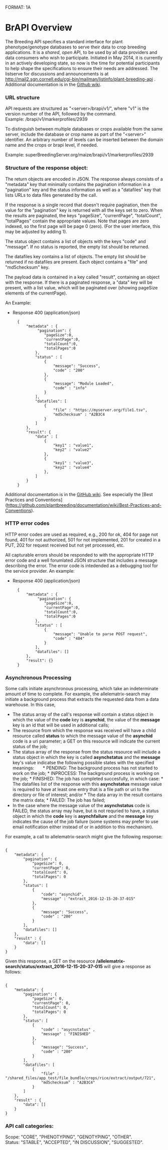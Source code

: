 FORMAT: 1A

# BrAPI Overview

The Breeding API specifies a standard interface for plant phenotype/genotype databases to serve 
their data to crop breeding applications. It is a <i>shared</i>, <i>open</i> API, to be
used by all data providers and data consumers who wish to participate. Initiated in May 2014, it is
currently in an actively developing state, so now is the time for potential participants to help
shape the specifications to ensure their needs are addressed. The listserve for discussions and 
announcements is at http://mail2.sgn.cornell.edu/cgi-bin/mailman/listinfo/plant-breeding-api .
Additional documentation is in the <a href="https://github.com/plantbreeding/documentation">Github wiki</a>.

### URL structure

API requests are structured as "\<server\>/brapi/v1/", 
where "v1" is the version number of the API, followed by the command.  
Example: /brapi/v1/markerprofiles/2939 

To distinguish between multiple databases or crops available from the same server, include the database or crop name as part of the "\<server\>" identifier. An arbitrary number of levels can be inserted between the domain name and the crops or brapi level, if needed.

Example: superBreedingServer.org/maize/brapi/v1/markerprofiles/2939

### Structure of the response object:
The return objects are encoded in JSON. 
The response always consists of a "metadata" key that minimally 
contains the pagination information in a "pagination" key and the status information as well as a "datafiles" key that lists URLs to data files generated by the call.

If the response is a single record that doesn't require pagination, then the value for the "pagination" key is returned with all the keys set to zero.  When the results are paginated, 
the keys "pageSize", "currentPage", "totalCount", "totalPages" contain the appropriate values. Note that pages are zero indexed, so the first page will be page 0 (zero). (For the user interface, this may be adjusted by adding 1).

The status object contains a list of objects with the keys "code" and "message". If no status is reported, the empty list should be returned.

The datafiles key contains a list of objects. The empty list should be returned if no datafiles are present. Each object contains a "file" and "md5checksum" key.

The payload data is contained in a key called "result", containing an object with the response. If there is a paginated response, a "data" key will be present, with a list value, which will be paginated over (showing pageSize elements of the currentPage).

An Example:
+ Response 400 (application/json) 

        { 
            "metadata" : {
                 "pagination": {
                    "pageSize":0, 
                    "currentPage":0, 
                    "totalCount":0, 
                    "totalPages":0 
                },
                "status" : [
                    {
                        "message": "Success",
                        "code" : "200"
                    },
                    {
                        "message": "Module Loaded",
                        "code" : "info"
                    }
                ],
                "datafiles": [
                    {
                        "file" : "https://myserver.org/file1.tsv",
                        "md5checksum" : "A2B3C4
                    }
                ]
            },
            "result": {
                "data" : [
                    {
                        "key1" : "value1",
                        "key2" : "value2"
                    },
                    {
                        "key1" : "value3",
                        "key2" : "value4"
                    },
                ]
            }
        }


Additional documentation is in the [GitHub wiki](https://github.com/plantbreeding/documentation/wiki). 
See especially the [Best Practices and Conventions]
(https://github.com/plantbreeding/documentation/wiki/Best-Practices-and-Conventions).

### HTTP error codes

HTTP error codes are used as required, e.g., 200 for ok, 404 for page not found, 401 for not authorized, 501 for not implemented, 201 for created in a PUT, 202 for request received but not yet processed, etc.

All capturable errors should be responded to with the appropriate HTTP error code and a well forumlated JSON structure that includes a message describing the error.  The error code is intedended as a debugging tool for the service provider.  An example:

+ Response 400 (application/json) 

        { 
            "metadata" : {
                 "pagination": {
                    "pageSize":0, 
                    "currentPage":0, 
                    "totalCount":0, 
                    "totalPages":0 
                },
                "status" : [
                    {
                        "message": "Unable to parse POST request",
                        "code" : "404"
                    }
                ],
                "datafiles": []
            },
            "result": {}
        }

### Asynchronous Processing

Some calls initiate asynchronous processing, which take an indeterminate amount of time to complete. For example, the allelematrix-search may initiate a background process that extracts the requested data from a data warehouse. In this case, 

* The status array of the call's response will contain a status object in which the value of the **code** key is **asynchid**, the value of the **message** key is an id that will be used in additional calls; 
* The resource from which the response was received will have a child resource called **status** to which the message value of the **asynchid** code is a uri parameter; a GET on this resource will indicate the current status of the job; 
* The status array of the response from the status resource will include a status object in which the key is called **asynchstatus** and the **message** key's value indicatse the following possible states with the specified meanings: 
        * PENDING: The background process has not started to work on the job; 
        * INPROCESS: The background process is working on the job;
        * FINISHED: The job has completed succesfully, in which case:
                * The datafiles list of the response with this **asynchstatus** message value is required to have at least one entry that is a file path or uri to the directory or file of interest; and/or
                * The data array in the result contains the matrix data;
        * FAILED: The job has failed;
* In the case where the message value of the **asynchstatus** code is FAILED, the status array may have, but is not requried to have, a status object in which the **code** key is **asynchfailure** and the **message** key indicates the cause of the job failure (some systems may prefer to use email notification either instead of or in addition to this mechanism). 

For example, a call to allelematrix-search might give the following response: 

<code>
{
    "metadata": {   
        "pagination": {
            "pageSize": 0,
            "currentPage": 0,
            "totalCount": 0,
            "totalPages": 0
        },
        "status": [
            {
                "code": "asynchid", 
                "message" : "extract_2016-12-15-20-37-015"
            },
            {
                "message": "Success",
                "code" : "200"
            }
        ],
        "datafiles": []
    },
    "result" : { 
        "data": []
    }
}
</code>

Given this response, a GET on the resource **/allelematrix-search/status/extract_2016-12-15-20-37-015** will give a response as follows:

<code>
{
    "metadata": {   
        "pagination": {
            "pageSize": 0,
            "currentPage": 0,
            "totalCount": 0,
            "totalPages": 0
        },
        "status": [
            {
                "code" : "asycnstatus" ,
                "message" : "FINISHED"
            },
            {
                "message": "Success",
                "code" : "200"
            }
        ],
        "datafiles": [
            {
                "file" : "/shared_files/app_test/file_bundle/crops/rice/extract/output/721",
                "md5checksum" : "A2B3C4"
            }
        ]
    },
    "result" : { 
        "data": []
    }
}
</code>

### API call categories:  
Scope: "CORE", "PHENOTYPING", "GENOTYPING", "OTHER".  
Status: "STABLE", "ACCEPTED", "IN DISCUSSION", "SUGGESTED".

